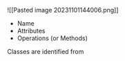 ![[Pasted image 20231101144006.png]]
- Name
- Attributes
- Operations (or Methods)

Classes are identified from